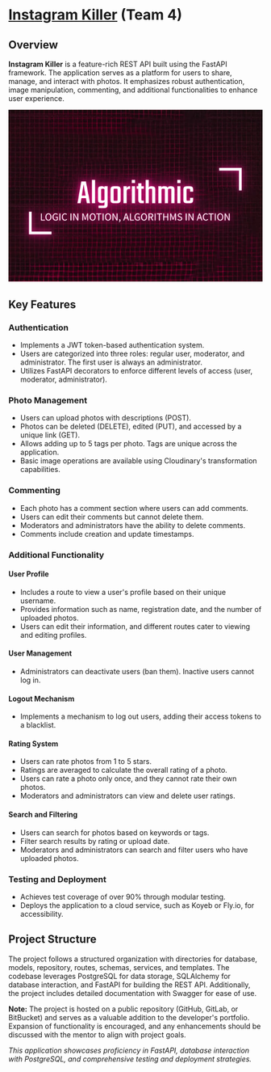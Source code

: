 # [Instagram Killer](https://instagram-killer-algorithmic.koyeb.app) (Team 4)

## Overview

**Instagram Killer** is a feature-rich REST API built using the FastAPI framework. The application serves as a platform for users to share, manage, and interact with photos. It emphasizes robust authentication, image manipulation, commenting, and additional functionalities to enhance user experience.


![Logo](https://github.com/KossKokos/Python_Web_Project/blob/main/Instagram_killer/logo/image.png)


## Key Features

### Authentication
- Implements a JWT token-based authentication system.
- Users are categorized into three roles: regular user, moderator, and administrator. The first user is always an administrator.
- Utilizes FastAPI decorators to enforce different levels of access (user, moderator, administrator).

### Photo Management
- Users can upload photos with descriptions (POST).
- Photos can be deleted (DELETE), edited (PUT), and accessed by a unique link (GET).
- Allows adding up to 5 tags per photo. Tags are unique across the application.
- Basic image operations are available using Cloudinary's transformation capabilities.

### Commenting
- Each photo has a comment section where users can add comments.
- Users can edit their comments but cannot delete them.
- Moderators and administrators have the ability to delete comments.
- Comments include creation and update timestamps.

### Additional Functionality

#### User Profile
- Includes a route to view a user's profile based on their unique username.
- Provides information such as name, registration date, and the number of uploaded photos.
- Users can edit their information, and different routes cater to viewing and editing profiles.

#### User Management
- Administrators can deactivate users (ban them). Inactive users cannot log in.

#### Logout Mechanism
- Implements a mechanism to log out users, adding their access tokens to a blacklist.

#### Rating System
- Users can rate photos from 1 to 5 stars.
- Ratings are averaged to calculate the overall rating of a photo.
- Users can rate a photo only once, and they cannot rate their own photos.
- Moderators and administrators can view and delete user ratings.

#### Search and Filtering
- Users can search for photos based on keywords or tags.
- Filter search results by rating or upload date.
- Moderators and administrators can search and filter users who have uploaded photos.

### Testing and Deployment

- Achieves test coverage of over 90% through modular testing.
- Deploys the application to a cloud service, such as Koyeb or Fly.io, for accessibility.

## Project Structure

The project follows a structured organization with directories for database, models, repository, routes, schemas, services, and templates. The codebase leverages PostgreSQL for data storage, SQLAlchemy for database interaction, and FastAPI for building the REST API. Additionally, the project includes detailed documentation with Swagger for ease of use.

**Note:** The project is hosted on a public repository (GitHub, GitLab, or BitBucket) and serves as a valuable addition to the developer's portfolio. Expansion of functionality is encouraged, and any enhancements should be discussed with the mentor to align with project goals.

*This application showcases proficiency in FastAPI, database interaction with PostgreSQL, and comprehensive testing and deployment strategies.*
